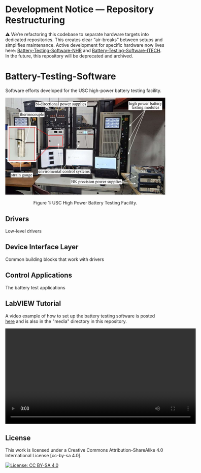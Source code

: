 # Development Notice — Repository Restructuring
⚠️
We’re refactoring this codebase to separate hardware targets into dedicated repositories. This creates clear “air-breaks” between setups and simplifies maintenance. Active development for specific hardware now lives here: [Battery-Testing-Software-NHR](https://github.com/ARTS-Laboratory/Battery-Testing-Software-NHR) and [Battery-Testing-Software-ITECH](https://github.com/ARTS-Laboratory/Battery-Testing-Software-ITECH). In the future, this repository will be deprecated and archived. 


# Battery-Testing-Software
Software efforts developed for the USC high-power battery testing facility. 

<p align="center">
<img src="media/USC-High-Power-Battery-Testing-Facility.jpg" alt="drawing" width="600"/>
</p>
<p align="center">
Figure 1: USC High Power Battery Testing Facility.
</p>


## Drivers
Low-level drivers

## Device Interface Layer
Common building blocks that work with drivers

## Control Applications
The battery test applications 

## LabVIEW Tutorial
A video example of how to set up the battery testing software is posted [here](https://www.youtube.com/watch?v=4ohZ9Rowb2g&ab_channel=ARTS-LabattheUniversityofSouthCarolina) and is also in the "media" directory in this repository. 

<video src="media/Battery_Test_Tutorial_Aug_2025.mp4" controls width="600"></video>

## License
This work is licensed under a Creative Commons Attribution-ShareAlike 4.0 International License [cc-by-sa 4.0].

[![License: CC BY-SA 4.0](https://img.shields.io/badge/License-CC_BY--SA_4.0-lightgrey.svg)](https://creativecommons.org/licenses/by-sa/4.0/)








































